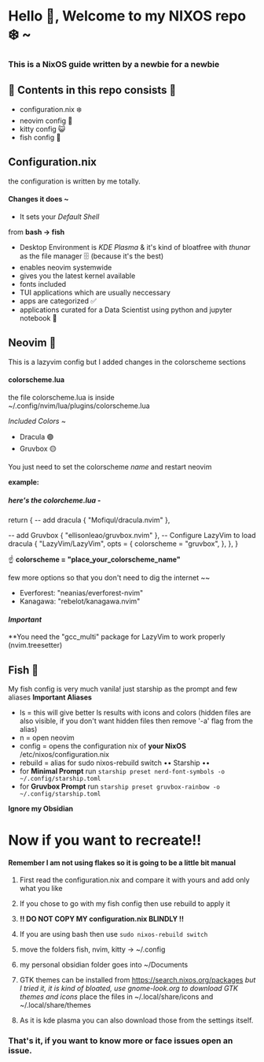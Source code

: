 # Hello 👋, Welcome to my NIXOS repo ❄️ ~
### This is a NixOS guide written by a newbie for a newbie

## 🔰 Contents in this repo consists 🔰
- configuration.nix ❄️
- neovim config 📝
- kitty config 😺 
- fish config 🐠 


## Configuration.nix
the configuration is written by me totally.
#### Changes it does ~
- It sets your *Default Shell*

from **bash -> fish**

- Desktop Environment is *KDE Plasma* & it's kind of bloatfree with *thunar* as the file manager 🗄️ (because it's the best)
- enables neovim systemwide
- gives you the latest kernel available
- fonts included
- TUI applications which are usually neccessary
- apps are categorized ✅
- applications curated for a Data Scientist using python and jupyter notebook 🐍


## Neovim 📝
This is a lazyvim config but I added changes in the colorscheme sections
#### colorscheme.lua
the file colorscheme.lua is inside ~/.config/nvim/lua/plugins/colorscheme.lua


*Included Colors* ~
- Dracula 🟣
- Gruvbox 🟡

 You just need to set the colorscheme *name* and restart neovim

**example:**
 ##### here's the colorcheme.lua -

 return {
  -- add dracula
  { "Mofiqul/dracula.nvim" },
  
  -- add Gruvbox
  { "ellisonleao/gruvbox.nvim" },
  -- Configure LazyVim to load dracula
  {
    "LazyVim/LazyVim",
    opts = {
      colorscheme = "gruvbox",
    },
  },
}

 ☝️ **colorscheme = "place_your_colorscheme_name"**

 few more options so that you don't need to dig the internet ~~
 - Everforest: "neanias/everforest-nvim"
 - Kanagawa: "rebelot/kanagawa.nvim"
 
 #### *Important*
 **You need the "gcc_multi" package for LazyVim to work properly (nvim.treesetter)

## Fish 🐠 
My fish config is very much vanila! just starship as the prompt and few aliases
**Important Aliases**
- ls = this will give better ls results with icons and colors (hidden files are also visible, if you don't want hidden files then remove '-a' flag from the alias)
- n = open neovim
- config = opens the configuration nix of **your NixOS** /etc/nixos/configuration.nix
- rebuild = alias for sudo nixos-rebuild switch
•• Starship ••
- for **Minimal Prompt** run ``starship preset nerd-font-symbols -o ~/.config/starship.toml``
- for **Gruvbox Prompt** run ``starship preset gruvbox-rainbow -o ~/.config/starship.toml``


**Ignore my Obsidian**


# Now if you want to recreate!!
#### Remember I am not using flakes so it is going to be a little bit manual

1. First read the configuration.nix and compare it with yours and add only what you like
2. If you chose to go with my fish config then use rebuild to apply it
3. **!! DO NOT COPY MY configuration.nix BLINDLY !!**
4. If you are using bash then use
`` sudo nixos-rebuild switch ``
5. move the folders fish, nvim, kitty -> ~/.config
6. my personal obsidian folder goes into ~/Documents
7. GTK themes can be installed from https://search.nixos.org/packages
*but I tried it, it is kind of bloated, use gnome-look.org to download GTK themes and icons*
place the files in ~/.local/share/icons and ~/.local/share/themes

8. As it is kde plasma you can also download those from the settings itself.


### That's it, if you want to know more or face issues open an issue.
